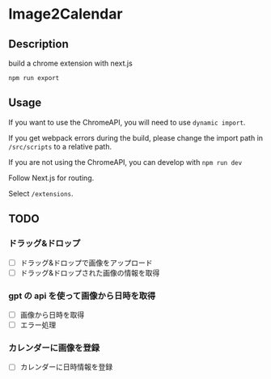 # Image2Calendar

## Description

build a chrome extension with next.js

```bash:bash
npm run export
```

## Usage

If you want to use the ChromeAPI, you will need to use `dynamic import`.

If you get webpack errors during the build, please change the import path in `/src/scripts` to a relative path.

If you are not using the ChromeAPI, you can develop with `npm run dev`

Follow Next.js for routing.

Select `/extensions`.

## TODO

### ドラッグ&ドロップ

- [ ] ドラッグ&ドロップで画像をアップロード
- [ ] ドラッグ&ドロップされた画像の情報を取得

### gpt の api を使って画像から日時を取得

- [ ] 画像から日時を取得
- [ ] エラー処理

### カレンダーに画像を登録

- [ ] カレンダーに日時情報を登録
